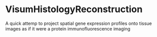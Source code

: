 # VisumHistologyReconstruction
 A quick attemp to project spatial gene expression profiles onto tissue images as if it were a protein immunofluorescence imaging
